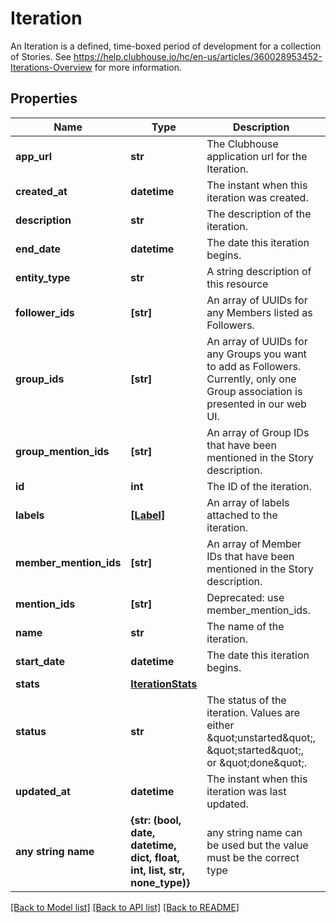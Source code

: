 # Iteration

An Iteration is a defined, time-boxed period of development for a collection of Stories. See https://help.clubhouse.io/hc/en-us/articles/360028953452-Iterations-Overview for more information.
## Properties
Name | Type | Description | Notes
------------ | ------------- | ------------- | -------------
**app_url** | **str** | The Clubhouse application url for the Iteration. | 
**created_at** | **datetime** | The instant when this iteration was created. | 
**description** | **str** | The description of the iteration. | 
**end_date** | **datetime** | The date this iteration begins. | 
**entity_type** | **str** | A string description of this resource | 
**follower_ids** | **[str]** | An array of UUIDs for any Members listed as Followers. | 
**group_ids** | **[str]** | An array of UUIDs for any Groups you want to add as Followers. Currently, only one Group association is presented in our web UI. | 
**group_mention_ids** | **[str]** | An array of Group IDs that have been mentioned in the Story description. | 
**id** | **int** | The ID of the iteration. | 
**labels** | [**[Label]**](Label.md) | An array of labels attached to the iteration. | 
**member_mention_ids** | **[str]** | An array of Member IDs that have been mentioned in the Story description. | 
**mention_ids** | **[str]** | Deprecated: use member_mention_ids. | 
**name** | **str** | The name of the iteration. | 
**start_date** | **datetime** | The date this iteration begins. | 
**stats** | [**IterationStats**](IterationStats.md) |  | 
**status** | **str** | The status of the iteration. Values are either \&quot;unstarted\&quot;, \&quot;started\&quot;, or \&quot;done\&quot;. | 
**updated_at** | **datetime** | The instant when this iteration was last updated. | 
**any string name** | **{str: (bool, date, datetime, dict, float, int, list, str, none_type)}** | any string name can be used but the value must be the correct type | [optional]

[[Back to Model list]](../README.md#documentation-for-models) [[Back to API list]](../README.md#documentation-for-api-endpoints) [[Back to README]](../README.md)



